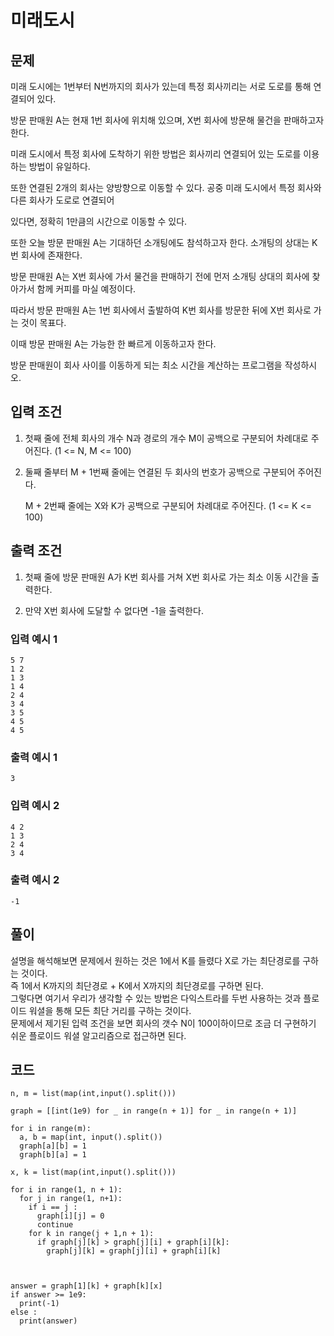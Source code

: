 # 미래도시
## 문제
미래 도시에는 1번부터 N번까지의 회사가 있는데 특정 회사끼리는 서로 도로를 통해 연결되어 있다.

 

방문 판매원 A는 현재 1번 회사에 위치해 있으며, X번 회사에 방문해 물건을 판매하고자 한다.

 

미래 도시에서 특정 회사에 도착하기 위한 방법은 회사끼리 연결되어 있는 도로를 이용하는 방법이 유일하다.

 

또한 연결된 2개의 회사는 양방향으로 이동할 수 있다. 공중 미래 도시에서 특정 회사와 다른 회사가 도로로 연결되어

 

있다면, 정확히 1만큼의 시간으로 이동할 수 있다.

 

또한 오늘 방문 판매원 A는 기대하던 소개팅에도 참석하고자 한다. 소개팅의 상대는 K번 회사에 존재한다.

 

방문 판매원 A는 X번 회사에 가서 물건을 판매하기 전에 먼저 소개팅 상대의 회사에 찾아가서 함께 커피를 마실 예정이다.

 

따라서 방문 판매원 A는 1번 회사에서 출발하여 K번 회사를 방문한 뒤에 X번 회사로 가는 것이 목표다.

 

이때 방문 판매원 A는 가능한 한 빠르게 이동하고자 한다. 

 

방문 판매원이 회사 사이를 이동하게 되는 최소 시간을 계산하는 프로그램을 작성하시오.

 

## 입력 조건
1. 첫째 줄에 전체 회사의 개수 N과 경로의 개수 M이 공백으로 구분되어 차례대로 주어진다. (1 <= N, M <= 100)

 

2. 둘째 줄부터 M + 1번째 줄에는 연결된 두 회사의 번호가 공백으로 구분되어 주어진다.

 

   M + 2번째 줄에는 X와 K가 공백으로 구분되어 차례대로 주어진다. (1 <= K <= 100)

 

## 출력 조건
1. 첫째 줄에 방문 판매원 A가 K번 회사를 거쳐 X번 회사로 가는 최소 이동 시간을 출력한다.

 

2. 만약 X번 회사에 도달할 수 없다면 -1을 출력한다.

### 입력 예시 1
```
5 7
1 2
1 3
1 4
2 4
3 4
3 5
4 5
4 5
```
### 출력 예시 1
```
3
```
### 입력 예시 2
```
4 2
1 3
2 4
3 4
```
### 출력 예시 2
```
-1
```

## 풀이
설명을 해석해보면 문제에서 원하는 것은 1에서 K를 들렸다 X로 가는 최단경로를 구하는 것이다.  
즉 1에서 K까지의 최단경로 + K에서 X까지의 최단경로를 구하면 된다.  
그렇다면 여기서 우리가 생각할 수 있는 방법은 다익스트라를 두번 사용하는 것과 플로이드 워셜을 통해 모든 최단 거리를 구하는 것이다.  
문제에서 제기된 입력 조건을 보면 회사의 갯수 N이 100이하이므로 조금 더 구현하기 쉬운 플로이드 워셜 알고리즘으로 접근하면 된다.

## 코드
```
n, m = list(map(int,input().split()))

graph = [[int(1e9) for _ in range(n + 1)] for _ in range(n + 1)]

for i in range(m):
  a, b = map(int, input().split())
  graph[a][b] = 1
  graph[b][a] = 1

x, k = list(map(int,input().split()))

for i in range(1, n + 1):
  for j in range(1, n+1):
    if i == j :
      graph[i][j] = 0
      continue
    for k in range(j + 1,n + 1):
      if graph[j][k] > graph[j][i] + graph[i][k]:
        graph[j][k] = graph[j][i] + graph[i][k]



answer = graph[1][k] + graph[k][x]
if answer >= 1e9:
  print(-1)
else :
  print(answer)


```
